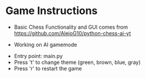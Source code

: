 # Game Instructions

* Basic Chess Functionality and GUI comes from https://github.com/AlejoG10/python-chess-ai-yt

* Working on AI gamemode

- Entry point: main.py
- Press 't' to change theme (green, brown, blue, gray)
- Press 'r' to restart the game
